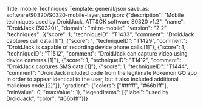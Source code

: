 Title: mobile Techniques
Template: general/json
save_as: software/S0320/S0320-mobile-layer.json
json: {"description": "Mobile techniques used by DroidJack, ATT&CK software S0320 v1.2", "name": "DroidJack (S0320)", "domain": "mitre-mobile", "version": "2.2", "techniques": [{"score": 1, "techniqueID": "T1433", "comment": "DroidJack captures call data.[1]"}, {"score": 1, "techniqueID": "T1429", "comment": "DroidJack is capable of recording device phone calls.[1]"}, {"score": 1, "techniqueID": "T1512", "comment": "DroidJack can capture video using device cameras.[1]"}, {"score": 1, "techniqueID": "T1412", "comment": "DroidJack captures SMS data.[1]"}, {"score": 1, "techniqueID": "T1444", "comment": "DroidJack included code from the legitimate Pokemon GO app in order to appear identical to the user, but it also included additional malicious code.[2]"}], "gradient": {"colors": ["#ffffff", "#66b1ff"], "minValue": 0, "maxValue": 1}, "legendItems": [{"label": "used by DroidJack", "color": "#66b1ff"}]}